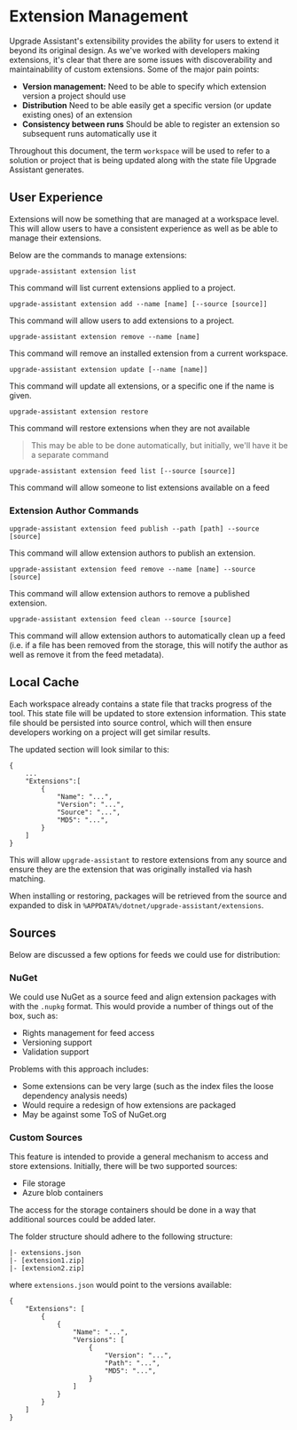 # Extension Management

Upgrade Assistant's extensibility provides the ability for users to extend it beyond its original design. As we've worked with developers making extensions, it's clear that there are some issues with discoverability and maintainability of custom extensions. Some of the major pain points:

- **Version management:** Need to be able to specify which extension version a project should use
- **Distribution** Need to be able easily get a specific version (or update existing ones) of an extension
- **Consistency between runs** Should be able to register an extension so subsequent runs automatically use it

Throughout this document, the term `workspace` will be used to refer to a solution or project that is being updated along with the state file Upgrade Assistant generates.

## User Experience

Extensions will now be something that are managed at a workspace level. This will allow users to have a consistent experience as well as be able to manage their extensions.

Below are the commands to manage extensions:

```
upgrade-assistant extension list
```

This command will list current extensions applied to a project.

```
upgrade-assistant extension add --name [name] [--source [source]]
```

This command will allow users to add extensions to a project.

```
upgrade-assistant extension remove --name [name]
```

This command will remove an installed extension from a current workspace.

```
upgrade-assistant extension update [--name [name]]
```

This command will update all extensions, or a specific one if the name is given.

```
upgrade-assistant extension restore
```

This command will restore extensions when they are not available

> This may be able to be done automatically, but initially, we'll have it be a separate command

```
upgrade-assistant extension feed list [--source [source]]
```

This command will allow someone to list extensions available on a feed

### Extension Author Commands

```
upgrade-assistant extension feed publish --path [path] --source [source]
```

This command will allow extension authors to publish an extension.

```
upgrade-assistant extension feed remove --name [name] --source [source]
```

This command will allow extension authors to remove a published extension.

```
upgrade-assistant extension feed clean --source [source]
```

This command will allow extension authors to automatically clean up a feed (i.e. if a file has been removed from the storage, this will notify the author as well as remove it from the feed metadata).

## Local Cache

Each workspace already contains a state file that tracks progress of the tool. This state file will be updated to store extension information. This state file should be persisted into source control, which will then ensure developers working on a project will get similar results.

The updated section will look similar to this:

```
{
    ...
    "Extensions":[
        {
            "Name": "...",
            "Version": "...",
            "Source": "...",
            "MD5": "...",
        }
    ]
}
```

This will allow `upgrade-assistant` to restore extensions from any source and ensure they are the extension that was originally installed via hash matching.

When installing or restoring, packages will be retrieved from the source and expanded to disk in `%APPDATA%/dotnet/upgrade-assistant/extensions`.

## Sources

Below are discussed a few options for feeds we could use for distribution:

### NuGet

We could use NuGet as a source feed and align extension packages with with the `.nupkg` format. This would provide a number of things out of the box, such as:

- Rights management for feed access
- Versioning support
- Validation support

Problems with this approach includes:

- Some extensions can be very large (such as the index files the loose dependency analysis needs)
- Would require a redesign of how extensions are packaged
- May be against some ToS of NuGet.org

### Custom Sources

This feature is intended to provide a general mechanism to access and store extensions. Initially, there will be two supported sources:

- File storage
- Azure blob containers

The access for the storage containers should be done in a way that additional sources could be added later.

The folder structure should adhere to the following structure:

```
|- extensions.json
|- [extension1.zip]
|- [extension2.zip]
```

where `extensions.json` would point to the versions available:

```
{
    "Extensions": [
        {
            {
                "Name": "...",
                "Versions": [
                    {
                        "Version": "...",
                        "Path": "...",
                        "MD5": "...",
                    }
                ]
            }
        }
    ]
}
```